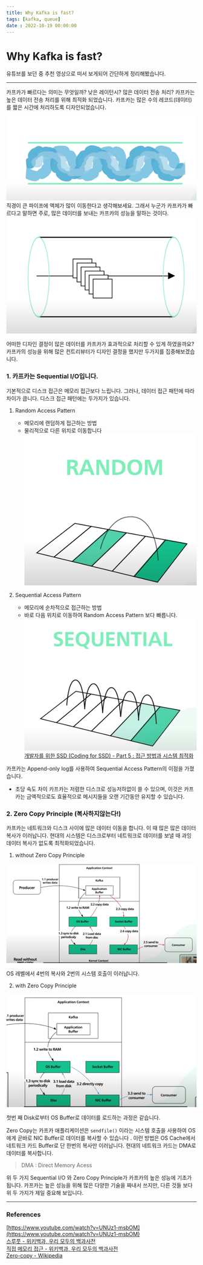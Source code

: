 ```yaml
---
title: Why Kafka is fast?
tags: [kafka, queue]
date : 2022-10-19 00:00:00
---
```

# Why Kafka is fast?

유튜브를 보던 중 추천 영상으로 떠서 보게되어 간단하게 정리해봤습니다.

---
카프카가 빠르다는 의미는 무엇일까?
낮은 레이턴시? 많은 데이터 전송 처리?
카프카는 높은 데이터 전송 처리를 위해 최적화 되었습니다.
카프카는 많은 수의 레코드(데이터)를 짧은 시간에 처리하도록 디자인되었습니다.

![PIPE](/assets/img/Screen_Shot_2022-07-30_at_22.52.24.png)
직경이 큰 파이프에 액체가 많이 이동한다고 생각해보세요.
그래서 누군가 카프카가 빠르다고 말하면
주로, 많은 데이터를 보내는 카프카의 성능을 말하는 것이다.
![Screen Shot 2022-07-30 at 22.54.15.png](/assets/img/Screen_Shot_2022-07-30_at_22.54.15.png)

어떠한 디자인 결정이 많은 데이터를 카프카가 효과적으로 처리할 수 있게 하였을까요?
카프카의 성능을 위해 많은 컨트리뷰터가 디자인 결정을 했지만 두가지를 집중해보겠습니다.  

### 1. 카프카는 Sequential I/O입니다.

기본적으로 디스크 접근은 메모리 접근보다 느립니다.
그러나, 데이터 접근 패턴에 따라 차이가 큽니다.
디스크 접근 패턴에는 두가지가 있습니다.

1. Random Access Pattern
	- 메모리에 랜덤하게 접근하는 방법
	- 물리적으로 다른 위치로 이동합니다
![Screen Shot 2022-07-30 at 23.03.58.png](/assets/img/Screen_Shot_2022-07-30_at_23.03.58.png)

  

1. Sequential Access Pattern
	- 메모리에 순차적으로 접근하는 방법
	- 바로 다음 위치로 이동하여 Random Access Pattern 보다 빠릅니다.
![Screen Shot 2022-07-30 at 23.04.51.png](/assets/img/Screen_Shot_2022-07-30_at_23.04.51.png)
[개발자를 위한 SSD (Coding for SSD) - Part 5 : 접근 방법과 시스템 최적화](https://tech.kakao.com/2016/07/17/coding-for-ssd-part-5/)

카프카는 Append-only log를 사용하여 Sequential Access Pattern의 이점을 가졌습니다.

- 초당 속도 차이
카프카는 저렴한 디스크로 성능저하없이 쓸 수 있으며, 이것은 카프카는 금액적으로도 효율적으로 메시지들을 오랜 기간동안 유지할 수 있습니다.  

### 2. Zero Copy Principle (복사하지않는다!)
카프카는 네트워크와 디스크 사이에 많은 데이터 이동을 합니다.
이 때 많은 많은 데이터 복사가 이러납니다.
현대의 시스템은 디스크로부터 네트워크로 데이터를 보낼 때 과잉 데이터 복사가 없도록 최적화되었습니다.

1. without Zero Copy Principle

![Screen Shot 2022-07-30 at 23.13.50.png](/assets/img/Screen_Shot_2022-07-30_at_23.13.50.png)

OS 레벨에서 4번의 복사와 2번의 시스템 호출이 이러납니다.

2. with Zero Copy Principle

![Screen Shot 2022-07-30 at 23.15.09.png](/assets/img/Screen_Shot_2022-07-30_at_23.15.09.png)

첫번 째 Disk로부터 OS Buffer로 데이터를 로드하는 과정은 같습니다.

Zero Copy는 카프카 애플리케이션은 `sendfile()` 이라는 시스템 호출을 사용하여 OS에게 곧바로 NIC Buffer로 데이터를 복사할 수 있습니다
.
이런 방법은 OS Cache에서 네트워크 카드 Buffer로 단 한번의 복사만 이러납니다.
현대의 네트워크 카드는 DMA로 데이터를 복사합니다.

> DMA : Direct Memory Acess

위 두 가지 Sequential I/O 와 Zero Copy Principle가 카프카의 높은 성능에 기초가 됩니다.
카프카는 높은 성능을 위해 많은 다양한 기술을 짜내서 쓰지만,
다른 것들 보다 위 두 가지가 제일 중요해 보입니다.

---
### References
[https://www.youtube.com/watch?v=UNUz1-msbOM](https://www.youtube.com/watch?v=UNUz1-msbOM)   
[스루풋 - 위키백과, 우리 모두의 백과사전](https://ko.wikipedia.org/wiki/%EC%8A%A4%EB%A3%A8%ED%92%8B)   
[직접 메모리 접근 - 위키백과, 우리 모두의 백과사전](https://ko.wikipedia.org/wiki/%EC%A7%81%EC%A0%91_%EB%A9%94%EB%AA%A8%EB%A6%AC_%EC%A0%91%EA%B7%BC)   
[Zero-copy - Wikipedia](https://en.wikipedia.org/wiki/Zero-copy)   